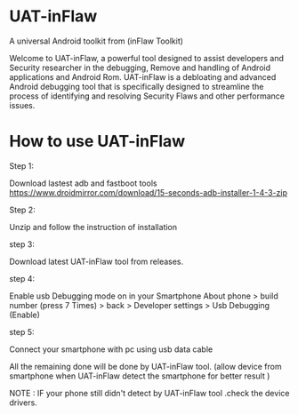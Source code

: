 # UAT-inFlaw
A universal Android toolkit from (inFlaw Toolkit)

Welcome to UAT-inFlaw, a powerful tool designed to assist developers and Security researcher in the debugging, Remove and handling of Android applications and Android Rom. UAT-inFlaw is a debloating and advanced Android debugging tool that is specifically designed to streamline the process of identifying and resolving Security Flaws and other performance issues.

# How to use UAT-inFlaw 

Step 1: 

Download lastest adb and fastboot tools 
https://www.droidmirror.com/download/15-seconds-adb-installer-1-4-3-zip

Step 2:

Unzip and follow the instruction of installation

step 3:

Download latest UAT-inFlaw tool from releases.

step 4: 

Enable usb Debugging mode on in your Smartphone 
  About phone > build number (press 7 Times) > back > Developer settings > Usb Debugging (Enable)

step 5:

Connect your smartphone with pc using usb data cable

All the remaining done will be done by UAT-inFlaw tool.
  (allow device from smartphone when UAT-inFlaw detect the smartphone for better result )



NOTE : IF your phone still didn't detect by UAT-inFlaw tool .check the device drivers.
